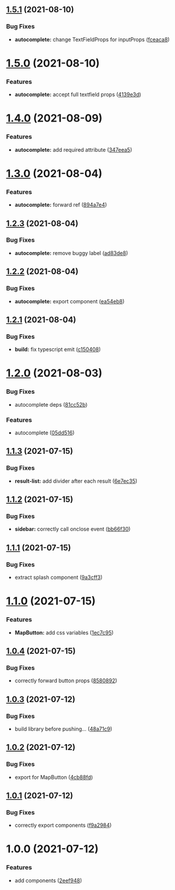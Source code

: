 ## [1.5.1](https://github.com/DaVikingCode/react-components/compare/v1.5.0...v1.5.1) (2021-08-10)


### Bug Fixes

* **autocomplete:** change TextFieldProps for inputProps ([fceaca8](https://github.com/DaVikingCode/react-components/commit/fceaca8857fb377cbd108e0c6af317a4c5a6e613))

# [1.5.0](https://github.com/DaVikingCode/react-components/compare/v1.4.0...v1.5.0) (2021-08-10)


### Features

* **autocomplete:** accept full textfield props ([4139e3d](https://github.com/DaVikingCode/react-components/commit/4139e3dff8c67c8a9c19502e380b216c43de70a9))

# [1.4.0](https://github.com/DaVikingCode/react-components/compare/v1.3.0...v1.4.0) (2021-08-09)


### Features

* **autocomplete:** add required attribute ([347eea5](https://github.com/DaVikingCode/react-components/commit/347eea5065fbecb1b4b5c0cf6ffc65d45b6774d8))

# [1.3.0](https://github.com/DaVikingCode/react-components/compare/v1.2.3...v1.3.0) (2021-08-04)


### Features

* **autocomplete:** forward ref ([894a7e4](https://github.com/DaVikingCode/react-components/commit/894a7e45577dc87fa894ef253cff4269aa38b559))

## [1.2.3](https://github.com/DaVikingCode/react-components/compare/v1.2.2...v1.2.3) (2021-08-04)


### Bug Fixes

* **autocomplete:** remove buggy label ([ad83de8](https://github.com/DaVikingCode/react-components/commit/ad83de8d5bf329cacffb4a0ff3da7a10de20efcc))

## [1.2.2](https://github.com/DaVikingCode/react-components/compare/v1.2.1...v1.2.2) (2021-08-04)


### Bug Fixes

* **autocomplete:** export component ([ea54eb8](https://github.com/DaVikingCode/react-components/commit/ea54eb8af02b5eac0900ca65b52e708a05d33546))

## [1.2.1](https://github.com/DaVikingCode/react-components/compare/v1.2.0...v1.2.1) (2021-08-04)


### Bug Fixes

* **build:** fix typescript emit ([c150408](https://github.com/DaVikingCode/react-components/commit/c1504082794c819e37888ef943ddd53d5228315f))

# [1.2.0](https://github.com/DaVikingCode/react-components/compare/v1.1.3...v1.2.0) (2021-08-03)


### Bug Fixes

* autocomplete deps ([81cc52b](https://github.com/DaVikingCode/react-components/commit/81cc52babcc4d14b9fcfa101a6ee9b5337ac94c4))


### Features

* autocomplete ([05dd516](https://github.com/DaVikingCode/react-components/commit/05dd51677db27b876d0a7cf655622e6973a1e3de))

## [1.1.3](https://github.com/DaVikingCode/react-components/compare/v1.1.2...v1.1.3) (2021-07-15)


### Bug Fixes

* **result-list:** add divider after each result ([6e7ec35](https://github.com/DaVikingCode/react-components/commit/6e7ec350d2defe82cade40b093669b5dc4556057))

## [1.1.2](https://github.com/DaVikingCode/react-components/compare/v1.1.1...v1.1.2) (2021-07-15)


### Bug Fixes

* **sidebar:** correctly call onclose event ([bb66f30](https://github.com/DaVikingCode/react-components/commit/bb66f300c446f49e3c3f2ec9390c7b0769d5ca1b))

## [1.1.1](https://github.com/DaVikingCode/react-components/compare/v1.1.0...v1.1.1) (2021-07-15)


### Bug Fixes

* extract splash component ([9a3cff3](https://github.com/DaVikingCode/react-components/commit/9a3cff3e9948f4cdac508e8f6cc31ced047935c8))

# [1.1.0](https://github.com/DaVikingCode/react-components/compare/v1.0.4...v1.1.0) (2021-07-15)


### Features

* **MapButton:** add css variables ([1ec7c95](https://github.com/DaVikingCode/react-components/commit/1ec7c952da0b9e28b973abab6d0e356cfe091b3c))

## [1.0.4](https://github.com/DaVikingCode/react-components/compare/v1.0.3...v1.0.4) (2021-07-15)


### Bug Fixes

* correctly forward button props ([8580892](https://github.com/DaVikingCode/react-components/commit/85808927a11cf7a91245dbc56434b4bfef5d1c75))

## [1.0.3](https://github.com/DaVikingCode/react-components/compare/v1.0.2...v1.0.3) (2021-07-12)


### Bug Fixes

* build library before pushing... ([48a71c9](https://github.com/DaVikingCode/react-components/commit/48a71c956b16fbefca5f1880c1f67e846365fa04))

## [1.0.2](https://github.com/DaVikingCode/react-components/compare/v1.0.1...v1.0.2) (2021-07-12)


### Bug Fixes

* export for MapButton ([4cb88fd](https://github.com/DaVikingCode/react-components/commit/4cb88fd997050e974a494b752e32497d953eefa0))

## [1.0.1](https://github.com/DaVikingCode/react-components/compare/v1.0.0...v1.0.1) (2021-07-12)


### Bug Fixes

* correctly export components ([f9a2984](https://github.com/DaVikingCode/react-components/commit/f9a298402bb21ec0d6f486a4cc59184a0e502f04))

# 1.0.0 (2021-07-12)


### Features

* add components ([2eef948](https://github.com/DaVikingCode/react-components/commit/2eef948f65fee92f33c68aa88b019cb0827a9ce4))
